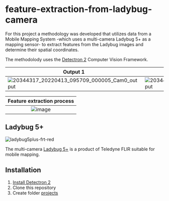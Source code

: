# feature-extraction-from-ladybug-camera
For this project a methodology was developed that utilizes data from a Mobile Mapping System -which uses a multi-camera Ladybug 5+ as a mapping sensor- to extract features from the Ladybug images and determine their spatial coordinates.

The methodolody uses the [Detectron 2](https://github.com/facebookresearch/detectron2) Computer Vision Framework.

Output 1 | Output 2
---|--- 
![20344317_20220413_095709_000005_Cam0_output](https://github.com/GElpida/feature-extraction-from-ladybug-camera/assets/162966788/8d0d418e-ae61-4b1e-bdcf-d14cfb379736) | ![20344317_20220413_095709_000007_Cam1_output](https://github.com/GElpida/feature-extraction-from-ladybug-camera/assets/162966788/c644c7d6-a202-49ce-b058-ef8507033075)

Feature extraction process |
:---: |
![image](https://github.com/GElpida/feature-extraction-from-ladybug-camera/assets/162966788/4237f4b4-6ae3-4bc9-8961-5c7f0627c357) |

## Ladybug 5+
![ladybug5plus-frt-red](https://github.com/GElpida/feature-extraction-from-ladybug-camera/assets/162966788/83de8cfa-3f98-4303-8c37-20e5e7db9a97)

The multi-camera [Ladybug 5+](https://www.flir.com/products/ladybug5plus/?vertical=machine+vision&segment=iis) is a product of Teledyne FLIR suitable for mobile mapping.

## Installation 
1. [Install Detectron 2](https://haroonshakeel.medium.com/detectron2-setup-on-windows-10-and-linux-407e5382df1)
2. Clone this repository
3. Create folder [projects](projects.md)
